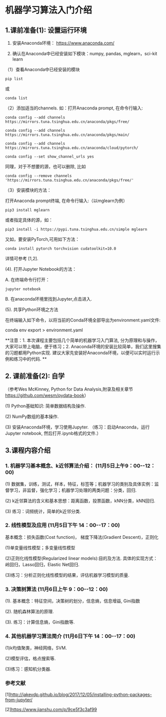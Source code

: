 # 机器学习算法入门介绍

## 1.课前准备(1): 设置运行环境



1. 安装Anaconda环境： <https://www.anaconda.com/>

2. 确认在Anaconda中已经安装如下模块：numpy, pandas, mglearn，sci-kit learn

 （1）查看Anaconda中已经安装的模块

 ```pip list```

 或

 ```conda list```

（2）添加适当的channels. 如：打开Anaconda prompt, 在命令行输入:

```shell
conda config --add channels https://mirrors.tuna.tsinghua.edu.cn/anaconda/pkgs/free/

conda config --add channels https://mirrors.tuna.tsinghua.edu.cn/anaconda/pkgs/main/

conda config --add channels https://mirrors.tuna.tsinghua.edu.cn/anaconda/cloud/pytorch/

conda config --set show_channel_urls yes
```

同理，对于不想要的源，也可以删除, 比如

```shell
conda config --remove channels 'https://mirrors.tuna.tsinghua.edu.cn/anaconda/pkgs/free/'
```

（3）安装模块的方法：

打开Anaconda prompt终端, 在命令行输入:（以mglearn为例）

```shell
pip3 install mglearn
```

或者指定具体的源，如：

 ```shell
pip3 install -i https://pypi.tuna.tsinghua.edu.cn/simple mglearn
 ```

又如，要安装PyTorch,可用如下方法：

``` 
conda install pytorch torchvision cudatoolkit=10.0
```

详情可参考 [1,2].



(4). 打开Jupyter Notebook的方法：

A. 在终端命令行打开：

```shell
jupyter notebook
```

B. 在anaconda环境里找到Jupyter,点击进入. 

(5). 共享Python环境之方法

在终端输入如下命令，以将当前的Conda环境全部导出为environment.yaml文件:

conda env export > environment.yaml

**注意：1. 本次课程主要包括几个简单的机器学习入门算法, 分为原理和与操作，大家可以带上电脑，便于练习；2. Anaconda环境的安装比较简单，我们这里搜集的习题都用Python实现. 建议大家先安装好Anaconda环境，以便可以实时运行示例和练习中的代码. **

 

## 2. 课前准备(2): 自学

（参考Wes McKinney, Python for Data Analysis,附录及相关章节 <https://github.com/wesm/pydata-book>）

(1) Python基础知识: 简单数据结构及操作.

(2) NumPy数组的基本操作. 

(3) 安装Anaconda环境，学习使用Jupyter. （练习：启动Anaconda，运行Jupyter notebook, 然后打开.ipynb格式的文件.）

 

## 3.课程内容介绍

### 1. 机器学习基本概念、k近邻算法介绍： (11月5日上午9：00--12：00)

(1) 数据集，训练，测试，样本，特征，标签等；机器学习的类别及具体实例：监督学习，非监督，强化学习；机器学习处理的两类问题：分类，回归.

(2) k近邻算法的含义和基本思想：距离函数，投票函数，kNN分类，kNN回归.

(3) 练习：词频统计，简单的k近邻分类.

### 2. 线性模型及应用 (11月5日下午 14：00--17：00)

基本概念：损失函数(Cost function)， 梯度下降法(Gradient Descent)，正则化

(1)单变量线性模型；多变量线性模型

(2)正则化线性模型(Regularized linear models):目的及方法. 具体的实现方式：岭回归，Lasso回归，Elastic Net回归.

(3)练习：分析正则化线性模型的结果，评估机器学习模型的质量.

 

### 3. 决策树算法 (11月6日上午 9：00--12：00)

(1). 基本概念：特征空间，决策树的划分，信息熵，信息增益, Gini指数

(2). 随机森林算法的原理.

(3). 练习：计算信息熵，Gini指数等.

### 4. 其他机器学习算法简介 (11月6日下午 14：00--17：00)

(1)k均值聚类，神经网络，SVM.

(2)模型评估，格点搜索等.

(3)练习：感知机分类器.

 

### 参考文献

[1]<http://jakevdp.github.io/blog/2017/12/05/installing-python-packages-from-jupyter/>

[2]<https://www.jianshu.com/p/9ce5f3c3af99>